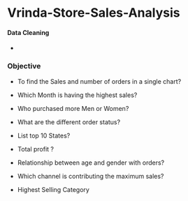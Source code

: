 # Vrinda-Store-Sales-Analysis
#### Data Cleaning 
- 


### Objective
- To find the Sales and number of orders in a single chart?
  
- Which Month is having the highest sales?
  
- Who purchased more Men or Women?
  
- What are the different order status?
  
- List top 10 States?
  
- Total profit ?
  
- Relationship between age and gender with orders?
  
- Which channel is contributing the maximum sales?
  
- Highest Selling Category
  
  
